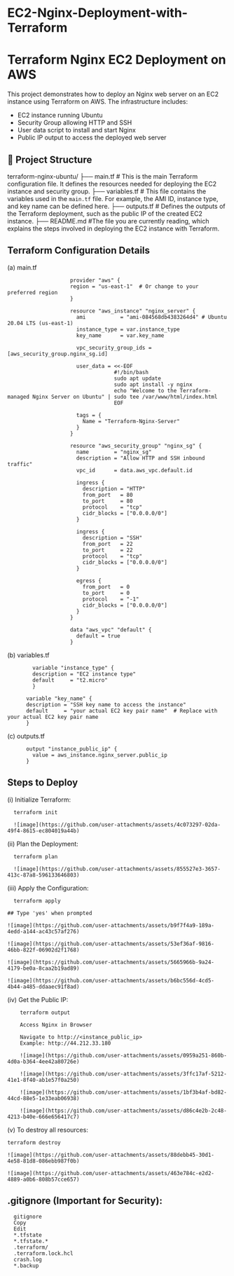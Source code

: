 # EC2-Nginx-Deployment-with-Terraform
# Terraform Nginx EC2 Deployment on AWS

This project demonstrates how to deploy an Nginx web server on an EC2 instance using Terraform on AWS. The infrastructure includes:

- EC2 instance running Ubuntu
- Security Group allowing HTTP and SSH
- User data script to install and start Nginx
- Public IP output to access the deployed web server

## 📁 Project Structure

terraform-nginx-ubuntu/ 
├── main.tf       # This is the main Terraform configuration file. It defines the resources needed for deploying the EC2 instance and security group.
├── variables.tf  # This file contains the variables used in the `main.tf` file. For example, the AMI ID, instance type, and key name can be defined here.
├── outputs.tf    # Defines the outputs of the Terraform deployment, such as the public IP of the created EC2 instance.
├── README.md     #The file you are currently reading, which explains the steps involved in deploying the EC2 instance with Terraform.



## Terraform Configuration Details


(a)   main.tf

                        provider "aws" {
                        region = "us-east-1"  # Or change to your preferred region
                        }
                        
                        resource "aws_instance" "nginx_server" {
                          ami           = "ami-084568db4383264d4" # Ubuntu 20.04 LTS (us-east-1)
                          instance_type = var.instance_type
                          key_name      = var.key_name
                        
                          vpc_security_group_ids = [aws_security_group.nginx_sg.id] 
                        
                          user_data = <<-EOF
                                      #!/bin/bash
                                      sudo apt update
                                      sudo apt install -y nginx
                                      echo "Welcome to the Terraform-managed Nginx Server on Ubuntu" | sudo tee /var/www/html/index.html
                                      EOF
                        
                          tags = {
                            Name = "Terraform-Nginx-Server"
                          }
                        }
                        
                        resource "aws_security_group" "nginx_sg" {
                          name        = "nginx_sg"
                          description = "Allow HTTP and SSH inbound traffic"
                          vpc_id      = data.aws_vpc.default.id
                        
                          ingress {
                            description = "HTTP"
                            from_port   = 80
                            to_port     = 80
                            protocol    = "tcp"
                            cidr_blocks = ["0.0.0.0/0"]
                          }
                        
                          ingress {
                            description = "SSH"
                            from_port   = 22
                            to_port     = 22
                            protocol    = "tcp"
                            cidr_blocks = ["0.0.0.0/0"]
                          }
                        
                          egress {
                            from_port   = 0
                            to_port     = 0
                            protocol    = "-1"
                            cidr_blocks = ["0.0.0.0/0"]
                          }
                        }
                        
                        data "aws_vpc" "default" {
                          default = true
                        }
                        
                        
                        
(b)    variables.tf

            variable "instance_type" {
            description = "EC2 instance type"
            default     = "t2.micro"
            }

          variable "key_name" {
          description = "SSH key name to access the instance"
          default     = "your actual EC2 key pair name"  # Replace with your actual EC2 key pair name
          }

(c) outputs.tf

          output "instance_public_ip" {
            value = aws_instance.nginx_server.public_ip
          }

          
## Steps to Deploy
(i) Initialize Terraform:

      terraform init

      ![image](https://github.com/user-attachments/assets/4c073297-02da-49f4-8615-ec804019a44b)

      
(ii) Plan the Deployment:

      terraform plan

      ![image](https://github.com/user-attachments/assets/855527e3-3657-413c-87a8-596133646803)

      
(iii) Apply the Configuration:

      terraform apply
      
    ## Type 'yes' when prompted

    ![image](https://github.com/user-attachments/assets/b9f7f4a9-189a-4edd-a144-ac43c57af276)

    ![image](https://github.com/user-attachments/assets/53ef36af-9816-46bb-822f-06902d2f1768)

    ![image](https://github.com/user-attachments/assets/5665966b-9a24-4179-be0a-8caa2b19ad89)

    ![image](https://github.com/user-attachments/assets/b6bc556d-4cd5-4b44-a485-ddaaec91f8ad)


(iv) Get the Public IP:

        terraform output
        
        Access Nginx in Browser
        
        Navigate to http://<instance_public_ip>
        Example: http://44.212.33.180

        ![image](https://github.com/user-attachments/assets/0959a251-860b-4d0a-b364-4ee42a80726e)

        ![image](https://github.com/user-attachments/assets/3ffc17af-5212-41e1-8f40-ab1e57f0a250)

        ![image](https://github.com/user-attachments/assets/1bf3b4af-bd82-44cd-88e5-1e33eab06938)

        ![image](https://github.com/user-attachments/assets/d86c4e2b-2c48-4213-b40e-666e656417c7)


(v) To destroy all resources:

    terraform destroy

    ![image](https://github.com/user-attachments/assets/88debb45-30d1-4e58-81d8-086ebb987f0b)

    ![image](https://github.com/user-attachments/assets/463e784c-e2d2-4889-a0b6-808b57cce657)

## .gitignore (Important for Security):

      gitignore
      Copy
      Edit
      *.tfstate
      *.tfstate.*
      .terraform/
      .terraform.lock.hcl
      crash.log
      *.backup



